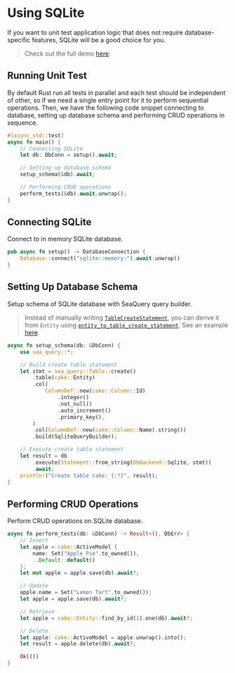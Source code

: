 # Using SQLite

If you want to unit test application logic that does not require database-specific features, SQLite will be a good choice for you.

> Check out the full demo [here](https://github.com/SeaQL/sea-orm/blob/master/tests/basic.rs).

## Running Unit Test

By default Rust run all tests in parallel and each test should be independent of other, so if we need a single entry point for it to perform sequential operations. Then, we have the following code snippet connecting to database, setting up database schema and performing CRUD operations in sequence.

```rust
#[async_std::test]
async fn main() {
    // Connecting SQLite
    let db: DbConn = setup().await;

    // Setting up database schema
    setup_schema(&db).await;

    // Performing CRUD operations
    perform_tests(&db).await.unwrap();
}
```

## Connecting SQLite

Connect to in memory SQLite database.

```rust
pub async fn setup() -> DatabaseConnection {
    Database::connect("sqlite::memory:").await.unwrap()
}
```

## Setting Up Database Schema

Setup schema of SQLite database with SeaQuery query builder.

> Instead of manually writing [`TableCreateStatement`](https://docs.rs/sea-query/*/sea_query/table/struct.TableCreateStatement.html), you can derive it from `Entity` using [`entity_to_table_create_statement`](https://docs.rs/sea-orm/*/sea_orm/entity/fn.entity_to_table_create_statement.html). See an example [here](https://github.com/SeaQL/sea-orm/blob/4b2019ff4e0fb00fd5b8785ead6b5f8772721adf/src/entity/schema.rs#L120-L160).

```rust
async fn setup_schema(db: &DbConn) {
    use sea_query::*;

    // Build create table statement
    let stmt = sea_query::Table::create()
        .table(cake::Entity)
        .col(
            ColumnDef::new(cake::Column::Id)
                .integer()
                .not_null()
                .auto_increment()
                .primary_key(),
        )
        .col(ColumnDef::new(cake::Column::Name).string())
        .build(SqliteQueryBuilder);

    // Execute create table statement
    let result = db
        .execute(Statement::from_string(DbBackend::Sqlite, stmt))
        .await;
    println!("Create table cake: {:?}", result);
}
```

## Performing CRUD Operations

Perform CRUD operations on SQLite database.

```rust
async fn perform_tests(db: &DbConn) -> Result<(), DbErr> {
    // Insert
    let apple = cake::ActiveModel {
        name: Set("Apple Pie".to_owned()),
        ..Default::default()
    };
    let mut apple = apple.save(db).await?;

    // Update
    apple.name = Set("Lemon Tart".to_owned());
    let apple = apple.save(db).await?;

    // Retrieve
    let apple = cake::Entity::find_by_id(1).one(db).await?;

    // Delete
    let apple: cake::ActiveModel = apple.unwrap().into();
    let result = apple.delete(db).await?;

    Ok(())
}
```
